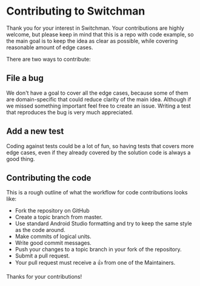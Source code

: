 # Contributing to Switchman

Thank you for your interest in Switchman. Your contributions are highly welcome, 
but please keep in mind that this is a repo with code example, so the main goal is to keep 
the idea as clear as possible, while covering reasonable amount of edge cases. 

There are two ways to contribute:

## File a bug
We don't have a goal to cover all the edge cases, because some of them are domain-specific that 
could reduce clarity of the main idea. Although if we missed something important feel free to 
create an issue. Writing a test that reproduces the bug is very much appreciated.

## Add a new test
Coding against tests could be a lot of fun, so having tests that covers more edge cases, even if 
they already covered by the solution code is always a good thing. 
 
## Contributing the code
This is a rough outline of what the workflow for code contributions looks like:
- Fork the repository on GitHub
- Create a topic branch from master.
- Use standard Android Studio formatting and try to keep the same style as the code around.
- Make commits of logical units.
- Write good commit messages.
- Push your changes to a topic branch in your fork of the repository.
- Submit a pull request.
- Your pull request must receive a :thumbsup: from one of the Maintainers.

Thanks for your contributions!

